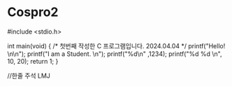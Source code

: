 # Cospro2
#include <stdio.h>

int main(void)
{
	/*
	  첫번째 작성한 C 프로그램입니다.
	  2024.04.04
	*/
	printf("Hello!   \n\n");
	printf("I am a Student. \n");
	printf("%d\n" ,1234);
	printf("%d  %d \n", 10, 20);
	return 1;
}

//한줄 주석 LMJ
